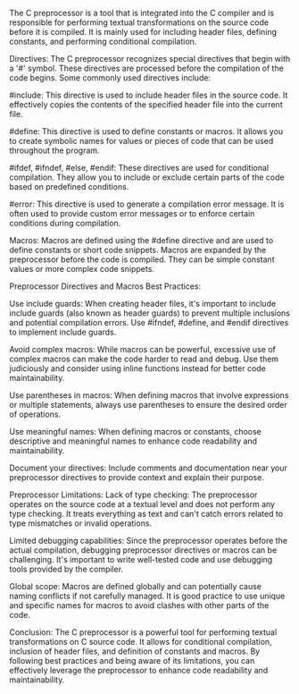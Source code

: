 The C preprocessor is a tool that is integrated into the C compiler and is responsible for performing textual transformations on the source code before it is compiled. It is mainly used for including header files, defining constants, and performing conditional compilation.

Directives:
The C preprocessor recognizes special directives that begin with a '#' symbol. These directives are processed before the compilation of the code begins. Some commonly used directives include:

#include: This directive is used to include header files in the source code. It effectively copies the contents of the specified header file into the current file.

#define: This directive is used to define constants or macros. It allows you to create symbolic names for values or pieces of code that can be used throughout the program.

#ifdef, #ifndef, #else, #endif: These directives are used for conditional compilation. They allow you to include or exclude certain parts of the code based on predefined conditions.

#error: This directive is used to generate a compilation error message. It is often used to provide custom error messages or to enforce certain conditions during compilation.

Macros:
Macros are defined using the #define directive and are used to define constants or short code snippets. Macros are expanded by the preprocessor before the code is compiled. They can be simple constant values or more complex code snippets.

Preprocessor Directives and Macros Best Practices:

Use include guards: When creating header files, it's important to include include guards (also known as header guards) to prevent multiple inclusions and potential compilation errors. Use #ifndef, #define, and #endif directives to implement include guards.

Avoid complex macros: While macros can be powerful, excessive use of complex macros can make the code harder to read and debug. Use them judiciously and consider using inline functions instead for better code maintainability.

Use parentheses in macros: When defining macros that involve expressions or multiple statements, always use parentheses to ensure the desired order of operations.

Use meaningful names: When defining macros or constants, choose descriptive and meaningful names to enhance code readability and maintainability.

Document your directives: Include comments and documentation near your preprocessor directives to provide context and explain their purpose.

Preprocessor Limitations:
Lack of type checking: The preprocessor operates on the source code at a textual level and does not perform any type checking. It treats everything as text and can't catch errors related to type mismatches or invalid operations.

Limited debugging capabilities: Since the preprocessor operates before the actual compilation, debugging preprocessor directives or macros can be challenging. It's important to write well-tested code and use debugging tools provided by the compiler.

Global scope: Macros are defined globally and can potentially cause naming conflicts if not carefully managed. It is good practice to use unique and specific names for macros to avoid clashes with other parts of the code.

Conclusion:
The C preprocessor is a powerful tool for performing textual transformations on C source code. It allows for conditional compilation, inclusion of header files, and definition of constants and macros. By following best practices and being aware of its limitations, you can effectively leverage the preprocessor to enhance code readability and maintainability.
